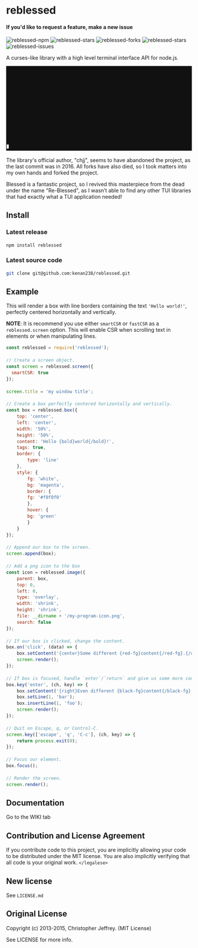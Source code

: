 # reblessed

#### If you'd like to request a feature, make a new issue

![reblessed-npm](https://img.shields.io/static/v1?label=npm&message=reblessed%20on%20npm&color=orange&link=https://www.npmjs.com/package/reblessed)
![reblessed-stars](https://img.shields.io/github/stars/kenan238/reblessed)
![reblessed-forks](https://img.shields.io/github/forks/kenan238/reblessed)
![reblessed-stars](https://img.shields.io/github/license/kenan238/reblessed)
![reblessed-issues](https://img.shields.io/github/issues/kenan238/reblessed)

A curses-like library with a high level terminal interface API for node.js.

![reblessed](https://raw.githubusercontent.com/chjj/blessed/master/img/v0.1.0-3.gif)

The library's official author, "chjj", seems to have abandoned the project, as the last commit was in 2016.
All forks have also died, so I took matters into my own hands and forked the project.

Blessed is a fantastic project, so I revived this masterpiece from the dead under the name "Re-Blessed", as I wasn’t able to find any other TUI libraries that had exactly what a TUI application needed!

## Install

### Latest release

``` bash
npm install reblessed
```

### Latest source code

``` bash
git clone git@github.com:kenan238/reblessed.git
```

## Example

This will render a box with line borders containing the text `'Hello world!'`,
perfectly centered horizontally and vertically.

**NOTE**: It is recommend you use either `smartCSR` or `fastCSR` as a
`reblessed.screen` option. This will enable CSR when scrolling text in elements
or when manipulating lines.

``` js
const reblessed = require('reblessed');

// Create a screen object.
const screen = reblessed.screen({
  smartCSR: true
});

screen.title = 'my window title';

// Create a box perfectly centered horizontally and vertically.
const box = reblessed.box({
    top: 'center',
    left: 'center',
    width: '50%',
    height: '50%',
    content: 'Hello {bold}world{/bold}!',
    tags: true,
    border: {
        type: 'line'
    },
    style: {
        fg: 'white',
        bg: 'magenta',
        border: {
        fg: '#f0f0f0'
        },
        hover: {
        bg: 'green'
        }
    }
});

// Append our box to the screen.
screen.append(box);

// Add a png icon to the box
const icon = reblessed.image({
    parent: box,
    top: 0,
    left: 0,
    type: 'overlay',
    width: 'shrink',
    height: 'shrink',
    file: __dirname + '/my-program-icon.png',
    search: false
});

// If our box is clicked, change the content.
box.on('click', (data) => {
    box.setContent('{center}Some different {red-fg}content{/red-fg}.{/center}');
    screen.render();
});

// If box is focused, handle `enter`/`return` and give us some more content.
box.key('enter', (ch, key) => {
    box.setContent('{right}Even different {black-fg}content{/black-fg}.{/right}\n');
    box.setLine(1, 'bar');
    box.insertLine(1, 'foo');
    screen.render();
});

// Quit on Escape, q, or Control-C.
screen.key(['escape', 'q', 'C-c'], (ch, key) => {
    return process.exit(0);
});

// Focus our element.
box.focus();

// Render the screen.
screen.render();
```

## Documentation

Go to the WIKI tab

## Contribution and License Agreement

If you contribute code to this project, you are implicitly allowing your code
to be distributed under the MIT license. You are also implicitly verifying that
all code is your original work. `</legalese>`

## New license

See `LICENSE.md`

## Original License

Copyright (c) 2013-2015, Christopher Jeffrey. (MIT License)

See LICENSE for more info.
